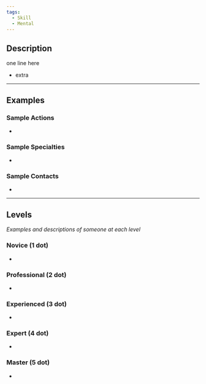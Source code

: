 ```yaml
---
tags:
  - Skill
  - Mental
---
```

## Description
one line here
- extra
---
## Examples
### Sample Actions
- 
### Sample Specialties
- 
### Sample Contacts
- 
---
## Levels
_Examples and descriptions of someone at each level_
### Novice (1 dot)
- 
### Professional (2 dot)
- 
### Experienced (3 dot)
- 
### Expert (4 dot)
- 
### Master (5 dot)
- 

